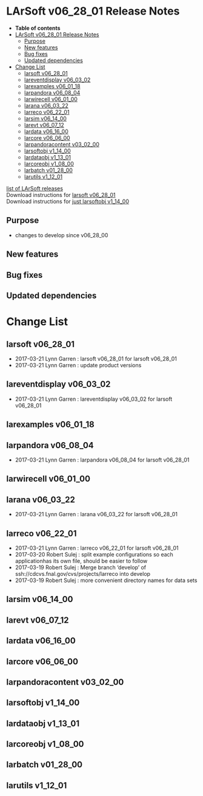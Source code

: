 LArSoft v06\_28\_01 Release Notes
======================================================================

-   **Table of contents**
-   [LArSoft v06\_28\_01 Release Notes](#LArSoft-v06_28_01-Release-Notes)
    -   [Purpose](#Purpose)
    -   [New features](#New-features)
    -   [Bug fixes](#Bug-fixes)
    -   [Updated dependencies](#Updated-dependencies)
-   [Change List](#Change-List)
    -   [larsoft v06\_28\_01](#larsoft-v06_28_01)
    -   [lareventdisplay v06\_03\_02](#lareventdisplay-v06_03_02)
    -   [larexamples v06\_01\_18](#larexamples-v06_01_18)
    -   [larpandora v06\_08\_04](#larpandora-v06_08_04)
    -   [larwirecell v06\_01\_00](#larwirecell-v06_01_00)
    -   [larana v06\_03\_22](#larana-v06_03_22)
    -   [larreco v06\_22\_01](#larreco-v06_22_01)
    -   [larsim v06\_14\_00](#larsim-v06_14_00)
    -   [larevt v06\_07\_12](#larevt-v06_07_12)
    -   [lardata v06\_16\_00](#lardata-v06_16_00)
    -   [larcore v06\_06\_00](#larcore-v06_06_00)
    -   [larpandoracontent v03\_02\_00](#larpandoracontent-v03_02_00)
    -   [larsoftobj v1\_14\_00](#larsoftobj-v1_14_00)
    -   [lardataobj v1\_13\_01](#lardataobj-v1_13_01)
    -   [larcoreobj v1\_08\_00](#larcoreobj-v1_08_00)
    -   [larbatch v01\_28\_00](#larbatch-v01_28_00)
    -   [larutils v1\_12\_01](#larutils-v1_12_01)

[list of LArSoft releases](LArSoft_release_list)\
Download instructions for [larsoft v06\_28\_01](http://scisoft.fnal.gov/scisoft/bundles/larsoft/v06_28_01/larsoft-v06_28_01.html)\
Download instructions for [just larsoftobj v1\_14\_00](http://scisoft.fnal.gov/scisoft/bundles/larsoftobj/v1_14_00/larsoftobj-v1_14_00.html)

Purpose
--------------------

-   changes to develop since v06\_28\_00

New features
------------------------------

Bug fixes
------------------------

Updated dependencies
----------------------------------------------

Change List
============================

larsoft v06\_28\_01
------------------------------------------

-   2017-03-21 Lynn Garren : larsoft v06\_28\_01 for larsoft v06\_28\_01
-   2017-03-21 Lynn Garren : update product versions

lareventdisplay v06\_03\_02
----------------------------------------------------------

-   2017-03-21 Lynn Garren : lareventdisplay v06\_03\_02 for larsoft v06\_28\_01

larexamples v06\_01\_18
--------------------------------------------------

larpandora v06\_08\_04
------------------------------------------------

-   2017-03-21 Lynn Garren : larpandora v06\_08\_04 for larsoft v06\_28\_01

larwirecell v06\_01\_00
--------------------------------------------------

larana v06\_03\_22
----------------------------------------

-   2017-03-21 Lynn Garren : larana v06\_03\_22 for larsoft v06\_28\_01

larreco v06\_22\_01
------------------------------------------

-   2017-03-21 Lynn Garren : larreco v06\_22\_01 for larsoft v06\_28\_01
-   2017-03-20 Robert Sulej : split example configurations so each applicationhas its own file, should be easier to follow
-   2017-03-19 Robert Sulej : Merge branch ‘develop’ of ssh://cdcvs.fnal.gov/cvs/projects/larreco into develop
-   2017-03-19 Robert Sulej : more convenient directory names for data sets

larsim v06\_14\_00
----------------------------------------

larevt v06\_07\_12
----------------------------------------

lardata v06\_16\_00
------------------------------------------

larcore v06\_06\_00
------------------------------------------

larpandoracontent v03\_02\_00
--------------------------------------------------------------

larsoftobj v1\_14\_00
----------------------------------------------

lardataobj v1\_13\_01
----------------------------------------------

larcoreobj v1\_08\_00
----------------------------------------------

larbatch v01\_28\_00
--------------------------------------------

larutils v1\_12\_01
------------------------------------------
